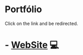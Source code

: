 # Portfólio 

Click on the link and be redirected.  

# - [WebSite](https://alancptk7.github.io/Portfolio/) 💻
